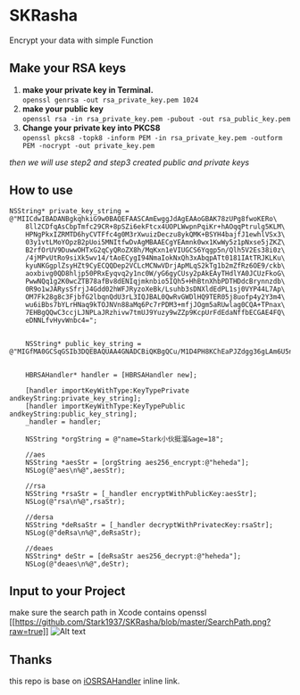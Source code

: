 # SKRasha
Encrypt your data with simple Function

## Make your RSA keys
1. **make your private key in Terminal.**  
``openssl genrsa -out rsa_private_key.pem 1024``  
2. **make your public key**  
``openssl rsa -in rsa_private_key.pem -pubout -out rsa_public_key.pem``  
3. **Change your private key into PKCS8**  
``openssl pkcs8 -topk8 -inform PEM -in rsa_private_key.pem -outform PEM -nocrypt -out private_key.pem``  
  
*then we will use step2 and step3 created public and private keys*

## How to use 
```
NSString* private_key_string = @"MIICdwIBADANBgkqhkiG9w0BAQEFAASCAmEwggJdAgEAAoGBAK78zUPg8fwoKERo\
    8ll2CDfqAsCbpTmfc29CR+8pSZi6ekFtcx4UOPLWwpnPqiKr+hAOqqPtrulg5KLM\
    HPNgPkxIZRMTD6hyCVTFfc4g0M3rXwuizDeczu8ykQMK+BSYH4bajfJ1ewhlVSx3\
    03y1vtLMoYOpzB2pUoi5MNItfwDvAgMBAAECgYEAmnk0wx1KwWy5z1pNxse5jZKZ\
    B2rfOrUV9DuwwOHTxG2qCyQRoZX8h/MqKxn1eVIUGCS6Yqgp5n/Qlh5V2Es38i0z\
    /4jMPvUtRo9siXk5wv14/tAoECygI94NmaIokNxQh3xAbqpATt0181IAtTRJKLKu\
    kyuNKGgplZsyHZt9CyECQQDep2VCLcMCNwVDrjApMLqS2kTg1b2mZfRz6OE9/ckb\
    aoxbivg0QD8hljp50PRxEyqvq2y1nc0W/yG6gyCUsy2pAkEAyTHdlYA0JCUzFkoG\
    PwwNQq1g2K0wcZTB78afBv8dENIqjmknbio5IQh5+HhBtnXhbPDTHDdcBrynnzdb\
    0R9o1wJARysSfrjJ4Gdd02hWFJRyzoXeBk/Lsuhb3sDNXldEdPL1sj0VYP44L7Ap\
    OM7Fk28g8c3FjbfG2lbqnQdU3rL3IQJBAL0QwRvGWDlHQ9TER05j8uofp4y2Y3m4\
    wu6iBbs7bYLrHNaq9kTOJNVn88aMq6Pc7rPDM3+mfjJOgm5aRUwlag0CQA+TPnax\
    7EHBgQQwC3ccjLJNPLaJRzhivw7tmUJ9Yuzy9wZZp9KcpUrFdEdaNffbECGAE4FQ\
    eDNNLfvHyvWnbc4=";
    
    
    NSString* public_key_string = @"MIGfMA0GCSqGSIb3DQEBAQUAA4GNADCBiQKBgQCu/M1D4PH8KChEaPJZdgg36gLAm6U5n3NvQkfvKUmYunpBbXMeFDjy1sKZz6oiq/oQDqqj7a7pYOSizBzzYD5MSGUTEw+ocglUxX3OINDN618Losw3nM7vMpEDCvgUmB+G2o3ydXsIZVUsd9N8tb7SzKGDqcwdqVKIuTDSLX8A7wIDAQAB";
    
    
    HBRSAHandler* handler = [HBRSAHandler new];
    
    [handler importKeyWithType:KeyTypePrivate andkeyString:private_key_string];
    [handler importKeyWithType:KeyTypePublic andkeyString:public_key_string];
    _handler = handler;
    
    NSString *orgString = @"name=Stark小伙挺溜&age=18";
    
    //aes
    NSString *aesStr = [orgString aes256_encrypt:@"heheda"];
    NSLog(@"aes\n%@",aesStr);
    
    //rsa
    NSString *rsaStr = [_handler encryptWithPublicKey:aesStr];
    NSLog(@"rsa\n%@",rsaStr);
    
    //dersa
    NSString *deRsaStr = [_handler decryptWithPrivatecKey:rsaStr];
    NSLog(@"deRsa\n%@",deRsaStr);
    
    //deaes
    NSString* deStr = [deRsaStr aes256_decrypt:@"heheda"];
    NSLog(@"deaes\n%@",deStr);
```

## Input to your Project
make sure the search path in Xcode contains openssl 
[[https://github.com/Stark1937/SKRasha/blob/master/SearchPath.png?raw=true]]
![Alt text](https://github.com/Stark1937/SKRasha/blob/master/SearchPath.png?raw=true)
## Thanks
this repo is base on [iOSRSAHandler](https://github.com/HustBroventure/iOSRSAHandler "Title") inline link.
